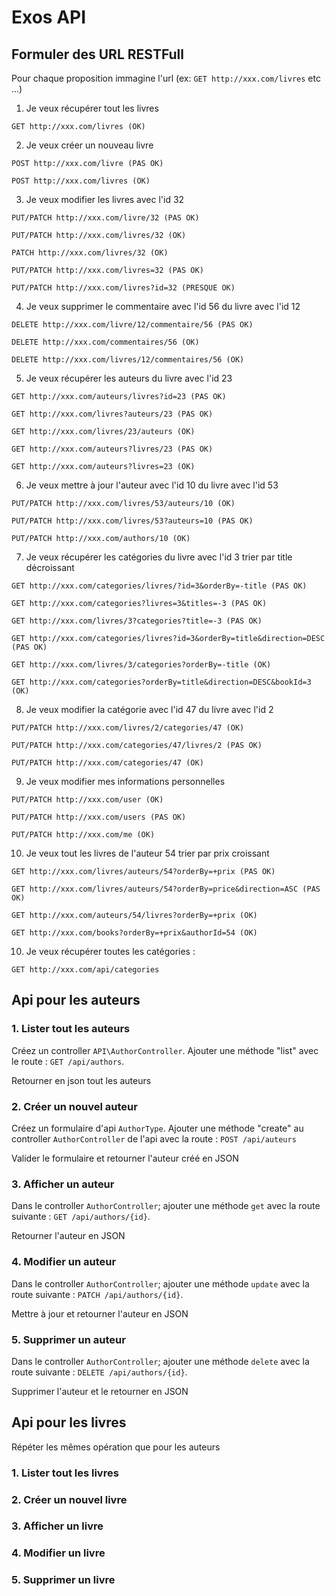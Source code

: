 # Exos API

## Formuler des URL RESTFull

Pour chaque proposition immagine l'url (ex: `GET http://xxx.com/livres` etc ...)

1. Je veux récupérer tout les livres

```
GET http://xxx.com/livres (OK)
```

2. Je veux créer un nouveau livre

```
POST http://xxx.com/livre (PAS OK)

POST http://xxx.com/livres (OK)
```

3. Je veux modifier les livres avec l'id 32

```
PUT/PATCH http://xxx.com/livre/32 (PAS OK)

PUT/PATCH http://xxx.com/livres/32 (OK)

PATCH http://xxx.com/livres/32 (OK)

PUT/PATCH http://xxx.com/livres=32 (PAS OK)

PUT/PATCH http://xxx.com/livres?id=32 (PRESQUE OK)
```

4. Je veux supprimer le commentaire avec l'id 56 du livre avec l'id 12

```
DELETE http://xxx.com/livre/12/commentaire/56 (PAS OK)

DELETE http://xxx.com/commentaires/56 (OK)

DELETE http://xxx.com/livres/12/commentaires/56 (OK)
```

5. Je veux récupérer les auteurs du livre avec l'id 23

```
GET http://xxx.com/auteurs/livres?id=23 (PAS OK)

GET http://xxx.com/livres?auteurs/23 (PAS OK)

GET http://xxx.com/livres/23/auteurs (OK)

GET http://xxx.com/auteurs?livres/23 (PAS OK)

GET http://xxx.com/auteurs?livres=23 (OK)
```

6. Je veux mettre à jour l'auteur avec l'id 10 du livre avec l'id 53

```
PUT/PATCH http://xxx.com/livres/53/auteurs/10 (OK)

PUT/PATCH http://xxx.com/livres/53?auteurs=10 (PAS OK)

PUT/PATCH http://xxx.com/authors/10 (OK)
```

7. Je veux récupérer les catégories du livre avec l'id 3 trier par title décroissant

```
GET http://xxx.com/categories/livres/?id=3&orderBy=-title (PAS OK)

GET http://xxx.com/categories?livres=3&titles=-3 (PAS OK)

GET http://xxx.com/livres/3?categories?title=-3 (PAS OK)

GET http://xxx.com/categories/livres?id=3&orderBy=title&direction=DESC (PAS OK)

GET http://xxx.com/livres/3/categories?orderBy=-title (OK)

GET http://xxx.com/categories?orderBy=title&direction=DESC&bookId=3 (OK)
```

8. Je veux modifier la catégorie avec l'id 47 du livre avec l'id 2

```
PUT/PATCH http://xxx.com/livres/2/categories/47 (OK)

PUT/PATCH http://xxx.com/categories/47/livres/2 (PAS OK)

PUT/PATCH http://xxx.com/categories/47 (OK)
```

9. Je veux modifier mes informations personnelles

```
PUT/PATCH http://xxx.com/user (OK)

PUT/PATCH http://xxx.com/users (PAS OK)

PUT/PATCH http://xxx.com/me (OK)
```

10. Je veux tout les livres de l'auteur 54 trier par prix croissant

```
GET http://xxx.com/livres/auteurs/54?orderBy=+prix (PAS OK)

GET http://xxx.com/livres/auteurs/54?orderBy=price&direction=ASC (PAS OK)

GET http://xxx.com/auteurs/54/livres?orderBy=+prix (OK)

GET http://xxx.com/books?orderBy=+prix&authorId=54 (OK)
```

10. Je veux récupérer toutes les catégories :

```
GET http://xxx.com/api/categories
```

## Api pour les auteurs

### 1. Lister tout les auteurs

Créez un controller `API\AuthorController`. Ajouter une
méthode "list" avec le route : `GET /api/authors`.

Retourner en json tout les auteurs

### 2. Créer un nouvel auteur

Créez un formulaire d'api `AuthorType`. Ajouter une
méthode "create" au controller `AuthorController` de l'api
avec la route : `POST /api/auteurs`

Valider le formulaire et retourner l'auteur créé en JSON

### 3. Afficher un auteur

Dans le controller `AuthorController`; ajouter une méthode
`get` avec la route suivante : `GET /api/authors/{id}`.

Retourner l'auteur en JSON

### 4. Modifier un auteur

Dans le controller `AuthorController`; ajouter une méthode
`update` avec la route suivante : `PATCH /api/authors/{id}`.

Mettre à jour et retourner l'auteur en JSON

### 5. Supprimer un auteur

Dans le controller `AuthorController`; ajouter une méthode
`delete` avec la route suivante : `DELETE /api/authors/{id}`.

Supprimer l'auteur et le retourner en JSON

## Api pour les livres

Répéter les mêmes opération que pour les auteurs

### 1. Lister tout les livres

### 2. Créer un nouvel livre

### 3. Afficher un livre

### 4. Modifier un livre

### 5. Supprimer un livre
